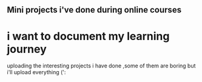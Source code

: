 ## Mini projects i've done during online courses

# i want to document my learning journey 
uploading the interesting projects i have done 
,some of them are boring but i'll upload everything (':
